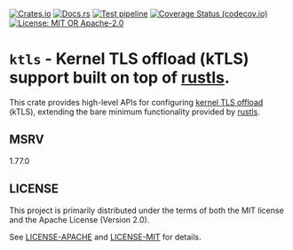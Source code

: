 [![Crates.io](https://img.shields.io/crates/v/ktls)](https://crates.io/crates/ktls)
[![Docs.rs](https://docs.rs/ktls/badge.svg)](https://docs.rs/ktls)
[![Test pipeline](https://github.com/rustls/ktls/actions/workflows/ci.yml/badge.svg)](https://github.com/rustls/ktls/actions/workflows/ci.yml?query=branch%3Amain)
[![Coverage Status (codecov.io)](https://codecov.io/gh/rustls/ktls/branch/main/graph/badge.svg)](https://codecov.io/gh/rustls/ktls/)
[![License: MIT OR Apache-2.0](https://img.shields.io/badge/license-MIT%20OR%20Apache--2.0-blue.svg)](LICENSE-MIT)

# `ktls` - Kernel TLS offload (kTLS) support built on top of [rustls].

This crate provides high-level APIs for configuring [kernel TLS offload] (kTLS),
extending the bare minimum functionality provided by [rustls].

## MSRV

1.77.0

## LICENSE

This project is primarily distributed under the terms of both the MIT license
and the Apache License (Version 2.0).

See [LICENSE-APACHE](LICENSE-APACHE) and [LICENSE-MIT](LICENSE-MIT) for details.

[kernel TLS offload]: https://www.kernel.org/doc/html/latest/networking/tls-offload.html
[rustls]: https://docs.rs/rustls/latest/rustls/kernel/index.html

